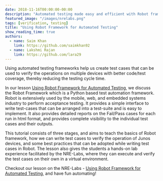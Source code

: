 ```yaml
---
date: 2018-11-16T00:00:00-00:00
description: "Automated testing made easy and efficient with Robot framework"
featured_image: "/images/nrelabs.png"
tags: [verification, testing]
title: "Using Robot Framework for Automated Testing"
show_reading_time: true
authors:
  - name: Saim Khan
    link: https://github.com/saimkhan92
  - name: Lakshmi Rajan
    link: https://github.com/lara29
---
```

Using automated testing frameworks help us create test cases that can be used to verify the operations on multiple devices with better code/test coverage, thereby reducing the testing cycle time.

In our lesson [Using Robot Framework for Automated Testing](https://labs.networkreliability.engineering/labs/?lessonId=29&lessonStage=1), we discuss the Robot Framework which is a Python based test automation framework. Robot is extensively used by the mobile, web, and embedded systems industry to perform acceptance testing. It provides a simple interface to write test-cases that can be arranged into a test-suite and is easy to implement. It also provides detailed reports on the Fail/Pass cases for each run in html format, and provides complete visibility to the individual test cases and their outputs.

This tutorial consists of three stages, and aims to teach the basics of Robot framework, how we can write test cases to verify the operation of Junos devices, and some best practices that can be adopted while writing test cases in Robot. The lesson also gives the students a hands-on lab experience facilitated by the NRE-Labs, where they can execute and verify the test cases on their own in a virtual environment.

Checkout our lesson on the NRE-Labs - [Using Robot Framework for Automated Testing](https://labs.networkreliability.engineering/labs/?lessonId=29&lessonStage=1), and have fun automating!
